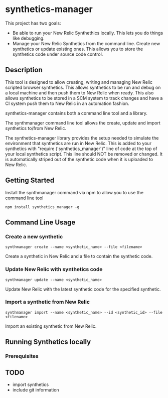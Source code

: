 # synthetics-manager

This project has two goals:
* Be able to run your New Relic Synthethics locally. This lets you do things like debugging.
* Manage your New Relic Synthetics from the command line. Create new synthetics or update existing ones. This allows you to store the synthetics code under source code control.

## Description

This tool is designed to allow creating, writing and managing New Relic scripted browser synthetics. This allows synthetics to be run and debug on a local machine and then push them to New Relic when ready. This also allows synthetics to be stored in a SCM system to track changes and have a CI system push them to New Relic in an automation fashion.

synthetics-manager contains both a command line tool and a library. 

The synthmanager command line tool allows the create, update and import synthetics to/from New Relic. 

The synthetics-manager library provides the setup needed to simulate the environment that synthetics are run in New Relic. This is added to your synthetics with "require ('synthetics_manager')" line of code at the top of your local synthetics script. This line should NOT be removed or changed. It is automatically striped out of the synthetic code when it is uploaded to New Relic.

## Getting Started

Install the synthmanager command via npm to allow you to use the command line tool
```
npm install synthetics_manager -g
```


## Command Line Usage

### Create a new synthetic

```
synthmanager create --name <synthetic_name> --file <filename>
```

Create a synthetic in New Relic and a file to contain the synthetic code.

### Update New Relic with synthetics code

```
synthmanager update --name <synthetic_name>
```

Update New Relic with the latest synthetic code for the specified synthetic.

### Import a synthetic from New Relic

```
synthmanager import --name <synthetic_name> --id <synthetic_id> --file <filename>
```

Import an existing synthetic from New Relic.

## Running Synthetics locally

### Prerequisites





## TODO

* import synthetics
* include git information
